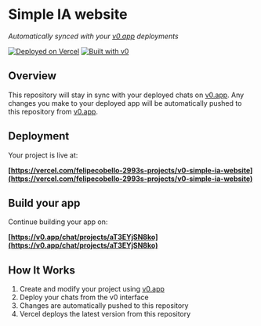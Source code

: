 # Simple IA website

*Automatically synced with your [v0.app](https://v0.app) deployments*

[![Deployed on Vercel](https://img.shields.io/badge/Deployed%20on-Vercel-black?style=for-the-badge&logo=vercel)](https://vercel.com/felipecobello-2993s-projects/v0-simple-ia-website)
[![Built with v0](https://img.shields.io/badge/Built%20with-v0.app-black?style=for-the-badge)](https://v0.app/chat/projects/aT3EYjSN8ko)

## Overview

This repository will stay in sync with your deployed chats on [v0.app](https://v0.app).
Any changes you make to your deployed app will be automatically pushed to this repository from [v0.app](https://v0.app).

## Deployment

Your project is live at:

**[https://vercel.com/felipecobello-2993s-projects/v0-simple-ia-website](https://vercel.com/felipecobello-2993s-projects/v0-simple-ia-website)**

## Build your app

Continue building your app on:

**[https://v0.app/chat/projects/aT3EYjSN8ko](https://v0.app/chat/projects/aT3EYjSN8ko)**

## How It Works

1. Create and modify your project using [v0.app](https://v0.app)
2. Deploy your chats from the v0 interface
3. Changes are automatically pushed to this repository
4. Vercel deploys the latest version from this repository